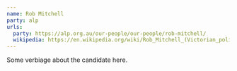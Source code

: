 ```yaml
---
name: Rob Mitchell
party: alp
urls:
  party: https://alp.org.au/our-people/our-people/rob-mitchell/
  wikipedia: https://en.wikipedia.org/wiki/Rob_Mitchell_(Victorian_politician)
---
```

Some verbiage about the candidate here.
